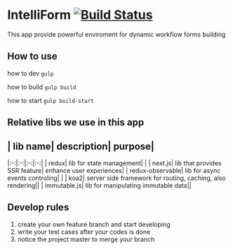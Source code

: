 # IntelliForm [![Build Status](https://travis-ci.org/overkazaf/IntelliForm.svg?branch=master)](https://travis-ci.org/overkazaf/IntelliForm)
This app provide powerful enviroment for dynamic workflow forms building

## How to use

how to dev ```gulp```

how to build ```gulp build```

how to start ```gulp build-start```

## Relative libs we use in this app

| lib name| description| purpose|
-----------------
|:-:|:-:|:-:|:-:|
| redux| lib for state management| |
| next.js| lib that provides SSR feature| enhance user experiences|
| redux-observable| lib for async events controling| |
| koa2| server side framework for routing, caching, also rendering||
| immutable.js| lib for manipulating immutable data||


## Develop rules
1. create your own feature branch and start developing
2. write your test cases after your codes is done
3. notice the project master to merge your branch
